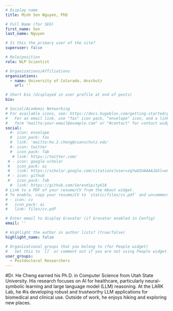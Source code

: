 ```yaml
---
# Display name
title: Minh Son Nguyen, PhD

# Full Name (for SEO)
first_name: Son
last_name: Nguyen

# Is this the primary user of the site?
superuser: false

# Role/position
role: NLP Scientist 

# Organizations/Affiliations
organizations:
  - name: University of Colorado, Anschutz 
    url: ''

# Short bio (displayed in user profile at end of posts)
bio: 

# Social/Academic Networking
# For available icons, see: https://docs.hugoblox.com/getting-started/page-builder/#icons
#   For an email link, use "fas" icon pack, "envelope" icon, and a link in the
#   form "mailto:your-email@example.com" or "#contact" for contact widget.
social:
  #- icon: envelope
  #  icon_pack: fas
  #  link: 'mailto:he.2.cheng@cuanschutz.edu'
  #- icon: twitter
  #  icon_pack: fab
   # link: https://twitter.com/
 # - icon: google-scholar
 #   icon_pack: ai
 #   link: https://scholar.google.com/citations?user=zqYwQ5UAAAAJ&hl=en
 # - icon: github
 #   icon_pack: fab
  #  link: https://github.com/Serendipity618
# Link to a PDF of your resume/CV from the About widget.
# To enable, copy your resume/CV to `static/files/cv.pdf` and uncomment the lines below.
# - icon: cv
#   icon_pack: ai
#   link: files/cv.pdf

# Enter email to display Gravatar (if Gravatar enabled in Config)
email: ''

# Highlight the author in author lists? (true/false)
highlight_name: false

# Organizational groups that you belong to (for People widget)
#   Set this to `[]` or comment out if you are not using People widget.
user_groups:
  - Postdoctoral Researchers
--- 
```


#Dr. He Cheng earned his Ph.D. in Computer Science from Utah State University. His research focuses on AI for healthcare, particularly neural-symbolic learning and large language model (LLM) reasoning. At the LARK Lab, he #is developing robust and trustworthy LLM applications for biomedical and clinical use. Outside of work, he enjoys hiking and exploring new places.
